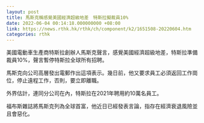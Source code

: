 ```yaml
---
layout: post
title: 馬斯克稱感覺美國經濟超級地差　特斯拉擬裁員10%
date: 2022-06-04 00:14:18.000000000 +08:00
link: https://news.rthk.hk/rthk/ch/component/k2/1651508-20220604.htm
categories: rthk
---
```


美國電動車生產商特斯拉創辦人馬斯克聲言，感覺美國經濟超級地差，特斯拉準備裁員10%，聲言暫停特斯拉全球所有招聘。

馬斯克向公司高層發出電郵作出這項表示。幾日前，他又要求員工必須返回工作崗位，停止遠程工作，否則，要立即離職。

外界估計，連同分公司在內，特斯拉在2021年聘用約10萬名員工。

福布斯雜誌將馬斯克列為全球首富，他近日已經發表言論，指存在經濟衰退風險並且會惡化。
